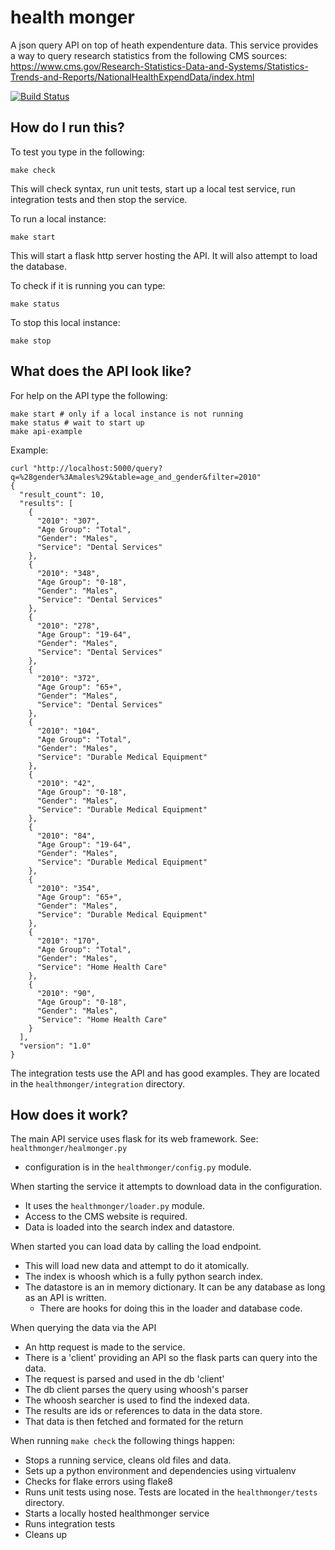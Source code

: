 health monger
=============

A json query API on top of heath expendenture data. This service provides a way
to query research statistics from the following CMS sources:
https://www.cms.gov/Research-Statistics-Data-and-Systems/Statistics-Trends-and-Reports/NationalHealthExpendData/index.html


[![Build Status](http://img.shields.io/travis/twonds/healthmonger.svg?style=flat)](https://travis-ci.org/twonds/healthmonger)


How do I run this?
------------------

To test you type in the following:

```
make check
```

This will check syntax, run unit tests, start up a local test service, run integration tests and then stop the service.


To run a local instance:

```
make start
```

This will start a flask http server hosting the API. It will also attempt to load the database.

To check if it is running you can type:

```
make status
```

To stop this local instance:

```
make stop
```


What does the API look like?
----------------------------

For help on the API type the following:

```
make start # only if a local instance is not running
make status # wait to start up
make api-example
```

Example:

```
curl "http://localhost:5000/query?q=%28gender%3Amales%29&table=age_and_gender&filter=2010"
{
  "result_count": 10,
  "results": [
    {
      "2010": "307",
      "Age Group": "Total",
      "Gender": "Males",
      "Service": "Dental Services"
    },
    {
      "2010": "348",
      "Age Group": "0-18",
      "Gender": "Males",
      "Service": "Dental Services"
    },
    {
      "2010": "278",
      "Age Group": "19-64",
      "Gender": "Males",
      "Service": "Dental Services"
    },
    {
      "2010": "372",
      "Age Group": "65+",
      "Gender": "Males",
      "Service": "Dental Services"
    },
    {
      "2010": "104",
      "Age Group": "Total",
      "Gender": "Males",
      "Service": "Durable Medical Equipment"
    },
    {
      "2010": "42",
      "Age Group": "0-18",
      "Gender": "Males",
      "Service": "Durable Medical Equipment"
    },
    {
      "2010": "84",
      "Age Group": "19-64",
      "Gender": "Males",
      "Service": "Durable Medical Equipment"
    },
    {
      "2010": "354",
      "Age Group": "65+",
      "Gender": "Males",
      "Service": "Durable Medical Equipment"
    },
    {
      "2010": "170",
      "Age Group": "Total",
      "Gender": "Males",
      "Service": "Home Health Care"
    },
    {
      "2010": "90",
      "Age Group": "0-18",
      "Gender": "Males",
      "Service": "Home Health Care"
    }
  ],
  "version": "1.0"
}

```

The integration tests use the API and has good examples. They are located in the `healthmonger/integration` directory.


How does it work?
-----------------

The main API service uses flask for its web framework. See: `healthmonger/healmonger.py`
  - configuration is in the `healthmonger/config.py` module.

When starting the service it attempts to download data in the configuration.
  - It uses the `healthmonger/loader.py` module.
  - Access to the CMS website is required.
  - Data is loaded into the search index and datastore.

When started you can load data by calling the load endpoint.
  - This will load new data and attempt to do it atomically.
  - The index is whoosh which is a fully python search index.
  - The datastore is an in memory dictionary. It can be any database as long as an API is written.
    - There are hooks for doing this in the loader and database code.

When querying the data via the API
  - An http request is made to the service.
  - There is a 'client' providing an API so the flask parts can query into the data.
  - The request is parsed and used in the db 'client'
  - The db client parses the query using whoosh's parser
  - The whoosh searcher is used to find the indexed data.
  - The results are ids or references to data in the data store.
  - That data is then fetched and formated for the return


When running `make check` the following things happen:

- Stops a running service, cleans old files and data.
- Sets up a python environment and dependencies using virtualenv
- Checks for flake errors using flake8
- Runs unit tests using nose. Tests are located in the `healthmonger/tests` directory.
- Starts a locally hosted healthmonger service
- Runs integration tests
- Cleans up

